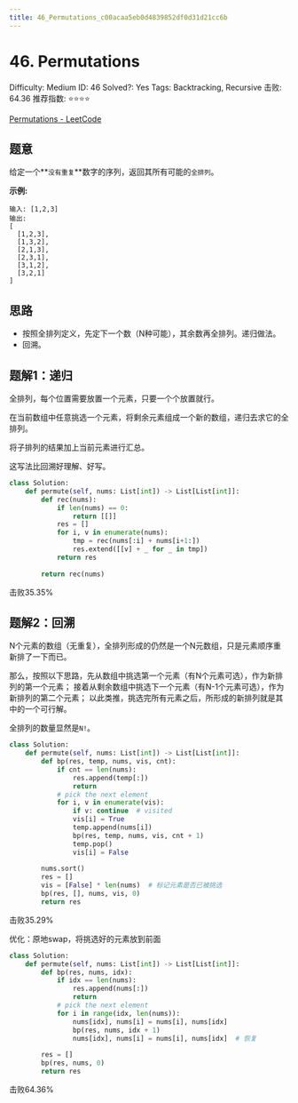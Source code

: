 ```yaml
---
title: 46_Permutations_c00acaa5eb0d4839852df0d31d21cc6b
---
```


# 46. Permutations

Difficulty: Medium
ID: 46
Solved?: Yes
Tags: Backtracking, Recursive
击败: 64.36
推荐指数: ⭐⭐⭐⭐

[Permutations - LeetCode](https://leetcode.com/problems/permutations/)

## 题意

给定一个**`没有重复`**数字的序列，返回其所有可能的`全排列`。

**示例:**

```
输入: [1,2,3]
输出:
[
  [1,2,3],
  [1,3,2],
  [2,1,3],
  [2,3,1],
  [3,1,2],
  [3,2,1]
]
```

## 思路

- 按照全排列定义，先定下一个数（N种可能），其余数再全排列。递归做法。
- 回溯。

## 题解1：递归

全排列，每个位置需要放置一个元素，只要一个个放置就行。

在当前数组中任意挑选一个元素，将剩余元素组成一个新的数组，递归去求它的全排列。

将子排列的结果加上当前元素进行汇总。

这写法比回溯好理解、好写。

```python
class Solution:
    def permute(self, nums: List[int]) -> List[List[int]]:
        def rec(nums):
            if len(nums) == 0:
                return [[]]
            res = []
            for i, v in enumerate(nums):
                tmp = rec(nums[:i] + nums[i+1:])
                res.extend([[v] + _ for _ in tmp])
            return res
        
        return rec(nums)
```

击败35.35%

## 题解2：回溯

N个元素的数组（无重复），全排列形成的仍然是一个N元数组，只是元素顺序重新排了一下而已。

那么，按照以下思路，先从数组中挑选第一个元素（有N个元素可选），作为新排列的第一个元素；
接着从剩余数组中挑选下一个元素（有N-1个元素可选），作为新排列的第二个元素；
以此类推，挑选完所有元素之后，所形成的新排列就是其中的一个可行解。

全排列的数量显然是`N!`。

```python
class Solution:
    def permute(self, nums: List[int]) -> List[List[int]]:
        def bp(res, temp, nums, vis, cnt):
            if cnt == len(nums):
                res.append(temp[:])
                return
            # pick the next element
            for i, v in enumerate(vis):
                if v: continue  # visited
                vis[i] = True
                temp.append(nums[i])
                bp(res, temp, nums, vis, cnt + 1)
                temp.pop()
                vis[i] = False
        
        nums.sort()
        res = []
        vis = [False] * len(nums)  # 标记元素是否已被挑选
        bp(res, [], nums, vis, 0)
        return res
```

击败35.29%

优化：原地swap，将挑选好的元素放到前面

```python
class Solution:
    def permute(self, nums: List[int]) -> List[List[int]]:
        def bp(res, nums, idx):
            if idx == len(nums):
                res.append(nums[:])
                return
            # pick the next element
            for i in range(idx, len(nums)):
                nums[idx], nums[i] = nums[i], nums[idx]
                bp(res, nums, idx + 1)
                nums[idx], nums[i] = nums[i], nums[idx]  # 恢复
        
        res = []
        bp(res, nums, 0)
        return res
```

击败64.36%
